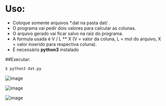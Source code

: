 Uso:
=======
- Coloque somente arquivos *.dat na pasta dat/ .
- O programa vai pedir dois valores para calcular as colunas.
- O arquivo gerado vai ficar salvo na raiz do programa.
- A formula usada é V / L ** X (V = valor da coluna, L = mol do arquivo, X = valor inserido para respectiva coluna).
- É necessário **python3** instalado

##Executar:
```sh
$ python3 dat.py
```


![image](http://i.imgur.com/06nnOu7.png)

![image](https://i.imgur.com/tJLeo8U.png)

![image](https://i.imgur.com/s60hHra.png)
